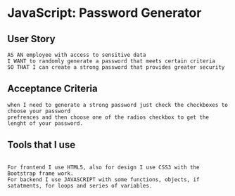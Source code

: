 # JavaScript: Password Generator

## User Story

```
AS AN employee with access to sensitive data
I WANT to randomly generate a password that meets certain criteria
SO THAT I can create a strong password that provides greater security
```
## Acceptance Criteria

```
when I need to generate a strong password just check the checkboxes to choose your password 
prefrences and then choose one of the radios checkbox to get the lenght of your password.
```

## Tools that I use

```

For frontend I use HTML5, also for design I use CSS3 with the Bootstrap frame work.
For backend I use JAVASCRIPT with some functions, objects, if satatments, for loops and series of variables.
```